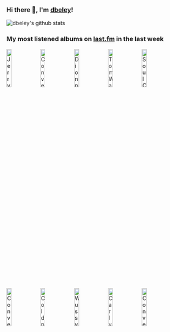 ### Hi there 👋, I'm [dbeley](https://dbeley.ovh/en)!

![dbeley's github stats](https://github-readme-stats.vercel.app/api?username=dbeley)

### My most listened albums on [last.fm](https://www.last.fm/user/d_beley) in the last week

[<img src='https://lastfm.freetls.fastly.net/i/u/300x300/119ab04e57984577b61a87683c6391f3.png' width='16%' height='16%' alt='Jerry Martin - SimCity 3000: The Soundtrack'>](https://www.last.fm/music/jerry%2bmartin/simcity%2b3000%253a%2bthe%2bsoundtrack)&nbsp;
[<img src='https://lastfm.freetls.fastly.net/i/u/300x300/23411852e656f658d5964df7d26884a8.png' width='16%' height='16%' alt='Converge - All We Love We Leave Behind (Deluxe Edition)'>](https://www.last.fm/music/converge/all%2bwe%2blove%2bwe%2bleave%2bbehind%2b%2528deluxe%2bedition%2529)&nbsp;
[<img src='https://lastfm.freetls.fastly.net/i/u/300x300/b81b00b0a7a850134cc4bddc80a85a19.png' width='16%' height='16%' alt='Dionne Warwick - The Very Best of Dionne Warwick'>](https://www.last.fm/music/dionne%2bwarwick/the%2bvery%2bbest%2bof%2bdionne%2bwarwick)&nbsp;
[<img src='https://lastfm.freetls.fastly.net/i/u/300x300/e8031cdb6ec14a908ca2be5afa2c0de9.png' width='16%' height='16%' alt='Tom Waits - Swordfishtrombones'>](https://www.last.fm/music/tom%2bwaits/swordfishtrombones)&nbsp;
[<img src='https://lastfm.freetls.fastly.net/i/u/300x300/d5c7f7190177cff4448d75d24be844b4.png' width='16%' height='16%' alt='Soul Coughing - Ruby Vroom'>](https://www.last.fm/music/soul%2bcoughing/ruby%2bvroom)&nbsp;
<br>
[<img src='https://lastfm.freetls.fastly.net/i/u/300x300/fb7d052c21c540d6b86127581b4546c9.jpg' width='16%' height='16%' alt='Converge - Jane Doe'>](https://www.last.fm/music/converge/jane%2bdoe)&nbsp;
[<img src='https://lastfm.freetls.fastly.net/i/u/300x300/fce31d4841bc76861f5ff024281c61d6.png' width='16%' height='16%' alt='Coldplay - Music of the Spheres'>](https://www.last.fm/music/coldplay/music%2bof%2bthe%2bspheres)&nbsp;
[<img src='https://lastfm.freetls.fastly.net/i/u/300x300/93555d07c3e948c897ed1bc2dcf90743.jpg' width='16%' height='16%' alt='Wussy - Left for Dead'>](https://www.last.fm/music/wussy/left%2bfor%2bdead)&nbsp;
[<img src='https://lastfm.freetls.fastly.net/i/u/300x300/4af31a783ede9676743e85db2efb2d4c.png' width='16%' height='16%' alt='Carly Rae Jepsen - Dedicated'>](https://www.last.fm/music/carly%2brae%2bjepsen/dedicated)&nbsp;
[<img src='https://lastfm.freetls.fastly.net/i/u/300x300/d291ab9ac7f0cdbae2c100c7595853e7.png' width='16%' height='16%' alt='Converge - Axe to Fall'>](https://www.last.fm/music/converge/axe%2bto%2bfall)&nbsp;
<br>
